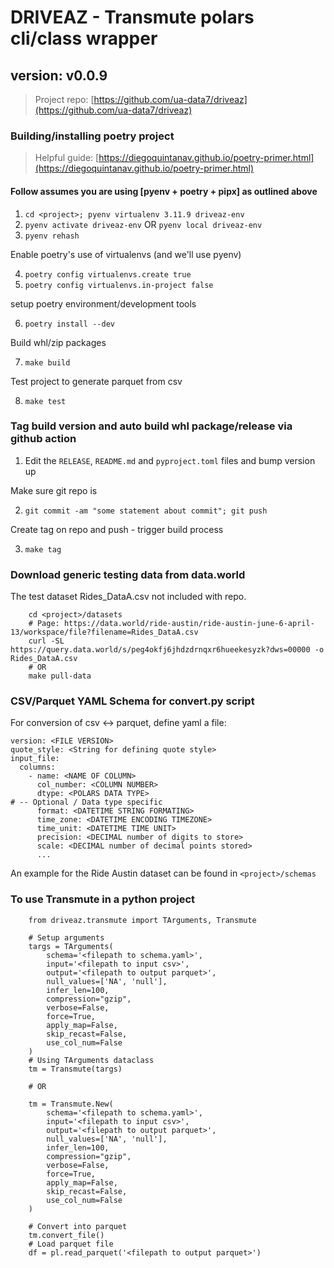 # DRIVEAZ - Transmute polars cli/class wrapper
## version: v0.0.9

>Project repo: [https://github.com/ua-data7/driveaz](https://github.com/ua-data7/driveaz)

### Building/installing poetry project

>Helpful guide: [https://diegoquintanav.github.io/poetry-primer.html](https://diegoquintanav.github.io/poetry-primer.html)

#### Follow assumes you are using [pyenv + poetry + pipx] as outlined above

1)  `cd <project>; pyenv virtualenv 3.11.9 driveaz-env`
2)  `pyenv activate driveaz-env` OR `pyenv local driveaz-env`
3)  `pyenv rehash`

Enable poetry's use of virtualenvs (and we'll use pyenv)

4)  `poetry config virtualenvs.create true`
5)  `poetry config virtualenvs.in-project false`

setup poetry environment/development tools

6)  `poetry install --dev`

Build whl/zip packages

7)  `make build`

Test project to generate parquet from csv

8)  `make test`

### Tag build version and auto build whl package/release via github action

1)  Edit the `RELEASE`, `README.md` and `pyproject.toml` files and bump version up

Make sure git repo is

2)  `git commit -am "some statement about commit"; git push`

Create tag on repo and push - trigger build process

3)  `make tag`

### Download generic testing data from data.world

The test dataset Rides_DataA.csv not included with repo.

```
    cd <project>/datasets
    # Page: https://data.world/ride-austin/ride-austin-june-6-april-13/workspace/file?filename=Rides_DataA.csv
    curl -SL https://query.data.world/s/peg4okfj6jhdzdrnqxr6hueekesyzk?dws=00000 -o Rides_DataA.csv
    # OR
    make pull-data
```

### CSV/Parquet YAML Schema for convert.py script
For conversion of csv <-> parquet, define yaml a file:

```
version: <FILE VERSION>
quote_style: <String for defining quote style>
input_file:
  columns:
    - name: <NAME OF COLUMN>
      col_number: <COLUMN NUMBER>
      dtype: <POLARS DATA TYPE>
# -- Optional / Data type specific
      format: <DATETIME STRING FORMATING>
      time_zone: <DATETIME ENCODING TIMEZONE>
      time_unit: <DATETIME TIME UNIT>
      precision: <DECIMAL number of digits to store>
      scale: <DECIMAL number of decimal points stored>
      ...
```

An example for the Ride Austin dataset can be found in `<project>/schemas`


### To use Transmute in a python project

```
    from driveaz.transmute import TArguments, Transmute

    # Setup arguments
    targs = TArguments(
        schema='<filepath to schema.yaml>',
        input='<filepath to input csv>',
        output='<filepath to output parquet>',
        null_values=['NA', 'null'],
        infer_len=100,
        compression="gzip",
        verbose=False,
        force=True,
        apply_map=False,
        skip_recast=False,
        use_col_num=False
    )
    # Using TArguments dataclass
    tm = Transmute(targs)

    # OR

    tm = Transmute.New(
        schema='<filepath to schema.yaml>',
        input='<filepath to input csv>',
        output='<filepath to output parquet>',
        null_values=['NA', 'null'],
        infer_len=100,
        compression="gzip",
        verbose=False,
        force=True,
        apply_map=False,
        skip_recast=False,
        use_col_num=False
    )

    # Convert into parquet
    tm.convert_file()
    # Load parquet file
    df = pl.read_parquet('<filepath to output parquet>')
```